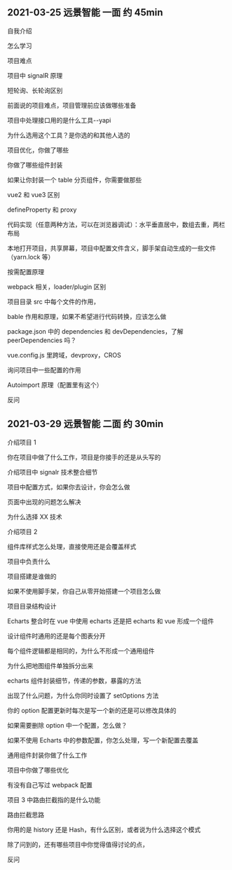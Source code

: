 ## 2021-03-25 远景智能 一面 约 45min

自我介绍

怎么学习

项目难点

项目中 signalR 原理

短轮询、长轮询区别

前面说的项目难点，项目管理前应该做哪些准备

项目中处理接口用的是什么工具--yapi

为什么选用这个工具？是你选的和其他人选的

项目优化，你做了哪些

你做了哪些组件封装

如果让你封装一个 table 分页组件，你需要做那些

vue2 和 vue3 区别

defineProperty 和 proxy

代码实现（任意两种方法，可以在浏览器调试）：水平垂直居中，数组去重，两栏布局

本地打开项目，共享屏幕，项目中配置文件含义，脚手架自动生成的一些文件（yarn.lock 等）

按需配置原理

webpack 相关，loader/plugin 区别

项目目录 src 中每个文件的作用，

bable 作用和原理，如果不希望进行代码转换，应该怎么做

package.json 中的 dependencies 和 devDependencies，了解 peerDependencies 吗？

vue.config.js 里跨域，devproxy，CROS

询问项目中一些配置的作用

Autoimport 原理（配置里有这个）

反问

## 2021-03-29 远景智能 二面 约 30min

介绍项目 1

你在项目中做了什么工作，项目是你接手的还是从头写的

介绍项目中 signalr 技术整合细节

项目中配置方式，如果你去设计，你会怎么做

页面中出现的问题怎么解决

为什么选择 XX 技术

介绍项目 2

组件库样式怎么处理，直接使用还是会覆盖样式

项目中负责什么

项目搭建是谁做的

如果不使用脚手架，你自己从零开始搭建一个项目怎么做

项目目录结构设计

Echarts 整合时在 vue 中使用 echarts 还是把 echarts 和 vue 形成一个组件

设计组件时通用的还是每个图表分开

每个组件逻辑都是相同的，为什么不形成一个通用组件

为什么把地图组件单独拆分出来

echarts 组件封装细节，传递的参数，暴露的方法

出现了什么问题，为什么你同时设置了 setOptions 方法

你的 option 配置更新时每次是写一个新的还是可以修改具体的

如果需要删除 option 中一个配置，怎么做？

如果不使用 Echarts 中的参数配置，你怎么处理，写一个新配置去覆盖

通用组件封装你做了什么工作

项目中你做了哪些优化

有没有自己写过 webpack 配置

项目 3 中路由拦截指的是什么功能

路由拦截思路

你用的是 history 还是 Hash，有什么区别，或者说为什么选择这个模式

除了问到的，还有哪些项目中你觉得值得讨论的点，

反问
